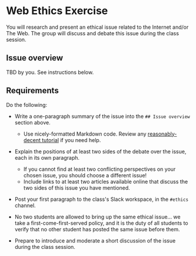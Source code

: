 # Web Ethics Exercise

You will research and present an ethical issue related to the Internet and/or The Web. The group will discuss and debate this issue during the class session.

## Issue overview

TBD by you. See instructions below.

## Requirements

Do the following:

- Write a one-paragraph summary of the issue into the `## Issue overview` section above.

  - Use nicely-formatted Markdown code. Review any [reasonably-decent tutorial](https://www.markdownguide.org/) if you need help.

- Explain the positions of at least two sides of the debate over the issue, each in its own paragraph.

  - If you cannot find at least two conflicting perspectives on your chosen issue, you should choose a different issue!
  - Include links to at least two articles available online that discuss the two sides of this issue you have mentioned.

- Post your first paragraph to the class's Slack workspace, in the `#ethics` channel.
- No two students are allowed to bring up the same ethical issue... we take a first-come-first-served policy, and it is the duty of all students to verify that no other student has posted the same issue before them.
- Prepare to introduce and moderate a short discussion of the issue during the class session.

